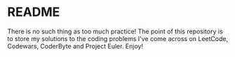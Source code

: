 <h1>README</h1>

There is no such thing as too much practice! The point of this repository is to store my solutions to the coding problems 
I've come across on LeetCode, Codewars, CoderByte and Project Euler. 
Enjoy!
